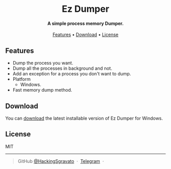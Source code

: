 
<h1 align="center">
  <br>
  Ez Dumper
  <br>
</h1>

<h4 align="center">A simple process memory Dumper.</h4>

<p align="center">
  <a href="#Features">Features</a> •
  <a href="#Download">Download</a> •
  <a href="#License">License</a>
</p>

## Features

* Dump the process you want.
* Dump all the processes in background and not.
* Add an exception for a process you don't want to dump.
* Platform
  - Windows.
* Fast memory dump method.


## Download

You can [download](https://github.com/HackingSgravato/Dumper/releases/tag/v1) the latest installable version of Ez Dumper for Windows.
    

## License

MIT

---

> GitHub [@HackingSgravato](https://github.com/HackingSgravato) &nbsp;&middot;&nbsp;
> [Telegram](https://t.me/VisualStudio2022) &nbsp;&middot;&nbsp;

